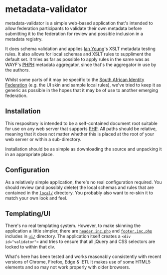 metadata-validator
==================

metadata-validator is a simple web-based application that's intended
to allow federation participants to validate their own metadata before
submitting it to the federation for review and possible inclusion in a
metadata registry.

It does schema validation and applies [Ian
Young](https://wiki.shibboleth.net/confluence/spaces/viewspace.action?key=~ian@iay.org.uk)'s
XSLT metadata testing rules. It also allows for local schemas and XSLT
rules to suppliment the default set. It tries as far as possible to apply
rules in the same was as WAYF's [PHPH](https://github.com/wayf-dk/phph)
metadata aggregator, since that's the aggregator in use by the authors.

Whilst some parts of it may be specific to the [South African Identity
Federation](https://safire.ac.za/) (e.g. the UI skin and sample local
rules), we've tried to keep it as generic as possible in the hopes that
it may be of use to another emerging federation.

Installation
------------

This respository is intended to be a self-contained document root suitable
for use on any web server that supports [PHP](http://php.net). All
paths should be relative, meaning that it does not matter whether this
is placed at the root of your web server or within a sub-directory.

Installation should be as simple as downloading the source and unpacking
it in an appropriate place.

Configuration
-------------

As a relatively simple application, there's no real configuration
required.  You should review (and possibly delete) the local schemas
and rules that are contained in the [`local/`](local/) directory. You
probably also want to re-skin it to match your own look and feel.

Templating/UI
-------------

There's no real templating system. However, to
make skinning the application a little simpler,
there are [`header.inc.php`](ui/header.inc.php) and
[`footer.inc.php`](ui/footer.inc.php) includes in [`ui/`](ui/) directory.
The application itself creates a `<div id="validator">` and tries to
ensure that all jQuery and CSS selectors are locked to within that div.

What's here has been tested and works reasonably consistently with recent
versions of Chrome, Firefox, Edge & IE11. It makes use of some HTML5
elements and so may not work properly with older browsers.
